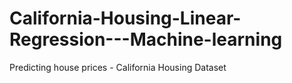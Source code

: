 # California-Housing-Linear-Regression---Machine-learning
Predicting house prices - California Housing Dataset
